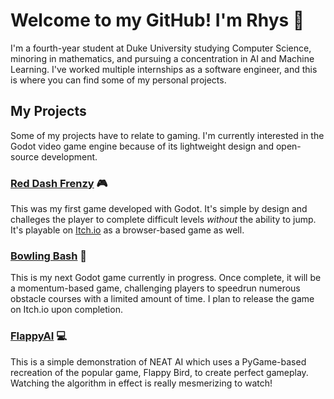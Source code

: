 # Welcome to my GitHub! I'm Rhys 👋

I'm a fourth-year student at Duke University studying Computer Science, minoring in mathematics, and pursuing a concentration in AI and Machine Learning. I've worked multiple internships as a software engineer, and this is where you can find some of my personal projects.

## My Projects
Some of my projects have to relate to gaming. I'm currently interested in the Godot video game engine because of its lightweight design and open-source development. 

### [Red Dash Frenzy](https://github.com/Rhys-Banerjee/RedDashFrenzy) :video_game:
This was my first game developed with Godot. It's simple by design and challeges the player to complete difficult levels *without* the ability to jump. It's playable on [Itch.io](https://riceware.itch.io/red-dash-frenzy) as a browser-based game as well.

### [Bowling Bash](https://github.com/Rhys-Banerjee/BowlingBash) :bowling:
This is my next Godot game currently in progress. Once complete, it will be a momentum-based game, challenging players to speedrun numerous obstacle courses with a limited amount of time. I plan to release the game on Itch.io upon completion.

### [FlappyAI](https://github.com/Rhys-Banerjee/FlappyAI) :computer:
This is a simple demonstration of NEAT AI which uses a PyGame-based recreation of the popular game, Flappy Bird, to create perfect gameplay. Watching the algorithm in effect is really mesmerizing to watch!


<!--
**Rhys-Banerjee/Rhys-Banerjee** is a ✨ _special_ ✨ repository because its `README.md` (this file) appears on your GitHub profile.

Here are some ideas to get you started:

- 🔭 I’m currently working on ...
- 🌱 I’m currently learning ...
- 👯 I’m looking to collaborate on ...
- 🤔 I’m looking for help with ...
- 💬 Ask me about ...
- 📫 How to reach me: ...
- 😄 Pronouns: ...
- ⚡ Fun fact: ...
-->
